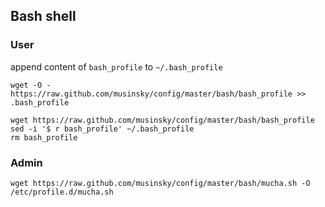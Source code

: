 Bash shell
----------

### User
append content of ``bash_profile`` to ``~/.bash_profile``
```
wget -O - https://raw.github.com/musinsky/config/master/bash/bash_profile >> .bash_profile
```

```
wget https://raw.github.com/musinsky/config/master/bash/bash_profile
sed -i '$ r bash_profile' ~/.bash_profile
rm bash_profile
```

### Admin
```
wget https://raw.github.com/musinsky/config/master/bash/mucha.sh -O /etc/profile.d/mucha.sh
```
